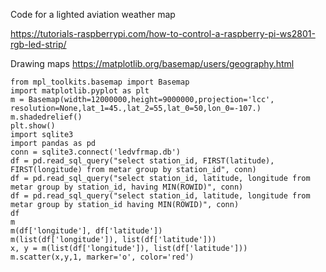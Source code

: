 Code for a lighted aviation weather map

https://tutorials-raspberrypi.com/how-to-control-a-raspberry-pi-ws2801-rgb-led-strip/

Drawing maps
https://matplotlib.org/basemap/users/geography.html

```
from mpl_toolkits.basemap import Basemap
import matplotlib.pyplot as plt
m = Basemap(width=12000000,height=9000000,projection='lcc', resolution=None,lat_1=45.,lat_2=55,lat_0=50,lon_0=-107.)
m.shadedrelief()
plt.show()
import sqlite3
import pandas as pd
conn = sqlite3.connect('ledvfrmap.db')
df = pd.read_sql_query("select station_id, FIRST(latitude), FIRST(longitude) from metar group by station_id", conn)
df = pd.read_sql_query("select station_id, latitude, longitude from metar group by station_id, having MIN(ROWID)", conn)
df = pd.read_sql_query("select station_id, latitude, longitude from metar group by station_id having MIN(ROWID)", conn)
df
m
m(df['longitude'], df['latitude'])
m(list(df['longitude']), list(df['latitude']))
x, y = m(list(df['longitude']), list(df['latitude']))
m.scatter(x,y,1, marker='o', color='red')
```
